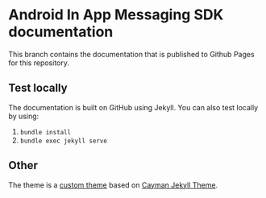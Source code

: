 # Android In App Messaging SDK documentation

This branch contains the documentation that is published to Github Pages for this repository.

## Test locally

The documentation is built on GitHub using Jekyll. You can also test locally by using:

1. `bundle install`
2. `bundle exec jekyll serve`

## Other

The theme is a [custom theme](https://github.com/rakutentech/android-buildconfig/tree/gh-pages-theme) based on [Cayman Jekyll Theme](https://github.com/pages-themes/cayman).
